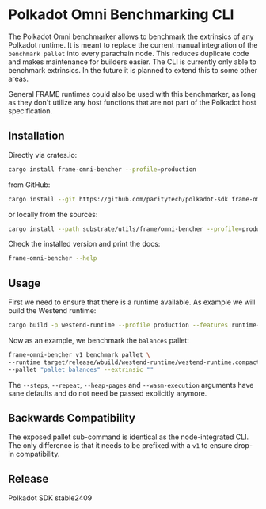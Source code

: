 # Polkadot Omni Benchmarking CLI

The Polkadot Omni benchmarker allows to benchmark the extrinsics of any Polkadot runtime. It is
meant to replace the current manual integration of the `benchmark pallet` into every parachain node.
This reduces duplicate code and makes maintenance for builders easier. The CLI is currently only
able to benchmark extrinsics. In the future it is planned to extend this to some other areas.

General FRAME runtimes could also be used with this benchmarker, as long as they don't utilize any
host functions that are not part of the Polkadot host specification.

## Installation

Directly via crates.io:

```sh
cargo install frame-omni-bencher --profile=production
```

from GitHub:

```sh
cargo install --git https://github.com/paritytech/polkadot-sdk frame-omni-bencher --profile=production
```

or locally from the sources:

```sh
cargo install --path substrate/utils/frame/omni-bencher --profile=production
```

Check the installed version and print the docs:

```sh
frame-omni-bencher --help
```

## Usage

First we need to ensure that there is a runtime available. As example we will build the Westend
runtime:

```sh
cargo build -p westend-runtime --profile production --features runtime-benchmarks
```

Now as an example, we benchmark the `balances` pallet:

```sh
frame-omni-bencher v1 benchmark pallet \
--runtime target/release/wbuild/westend-runtime/westend-runtime.compact.compressed.wasm \
--pallet "pallet_balances" --extrinsic ""
```

The `--steps`, `--repeat`, `--heap-pages` and `--wasm-execution` arguments have sane defaults and do
not need be passed explicitly anymore.

## Backwards Compatibility

The exposed pallet sub-command is identical as the node-integrated CLI. The only difference is that
it needs to be prefixed with a `v1` to ensure drop-in compatibility.


## Release

Polkadot SDK stable2409
